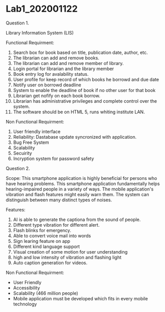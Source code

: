# Lab1_202001122

Question 1.

Library Information System (LIS)


Functional Requirment:
1. Search box for book based on title, publication date, author, etc.
2. The librarian can add and remove books.
3. The librarian can add and remove member of library.
4. Login portal for librarian and the library member
5. Book entry log for avalability status.
6. User profile for keep record of which books he borrowd and due date
7. Notify user on borrowd deadline
8. System to enable the deadline of book if no other user for that book
9. Librarian get nofify on each book borrow.
10. Librarian has administrative privileges and complete control over the system.
11. The software should be on HTML 5, runs whiting institute LAN.


Non Functional Requirment:
1. User friendly interface
2. Reliability: Dastabase update syncronized with application.
3. Bug Free System
4. Scalability
5. Secuirity
6. Incryption system for password safety



Question 2.

Scope:
This smartphone application is highly beneficial for persons who have hearing problems. 
This smartphone application fundamentally helps hearing-impaired people in a variety of ways. 
The mobile application's vibration and flash features might easily warn them. 
The system can distinguish between many distinct types of noises.


Features:
1. AI is able to generate the captiona from the sound of people.
2. Different type vibration for different alert.
3. Flash blinks for emergency.
4. Able to convert voice mail into words
5. Sign learing feature on app
6. Different kind language support
7. Visual creation of some motion for user understanding
8. high and low intensity of vibration and flashing light
9. Auto caption generation for videos.


Non Functional Requirment:
- User Friendly
- Accessibility
- Scalability (466 million people)
- Mobile application must be developed which fits in every mobile technology
